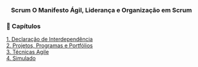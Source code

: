 <div align="center">
  
  ### Scrum O Manifesto Ágil, Liderança e Organização em Scrum
  
</div>

### 📜 Capítulos

[1. Declaração de Interdependência](https://github.com/RobsonVinicius/Scrum/blob/main/Docs%20Estudos/2.%20Scrum%20O%20Manifesto%20%C3%81gil%2C%20Lideran%C3%A7a%20e%20Organiza%C3%A7%C3%A3o%20em%20Scrum/1.%20Declara%C3%A7%C3%A3o%20de%20Interdepend%C3%AAncia.md)<br>
[2. Projetos, Programas e Portfólios](https://github.com/RobsonVinicius/Scrum/blob/main/Docs%20Estudos/2.%20Scrum%20O%20Manifesto%20%C3%81gil%2C%20Lideran%C3%A7a%20e%20Organiza%C3%A7%C3%A3o%20em%20Scrum/2.%20Projetos%2C%20Programas%20e%20Portf%C3%B3lios.md)<br>
[3. Técnicas Agile](https://github.com/RobsonVinicius/Scrum/blob/main/Docs%20Estudos/1.%20Scrum%20-%20Gerencie%20o%20seu%20projeto%20%20de%20forma%20%C3%A1gil/3.%20T%C3%A9cnicas%20Agile.md)<br>
[4. Simulado](https://github.com/RobsonVinicius/Scrum/blob/main/Docs%20Estudos/1.%20Scrum%20-%20Gerencie%20o%20seu%20projeto%20%20de%20forma%20%C3%A1gil/4.%20Simulado.md) 
